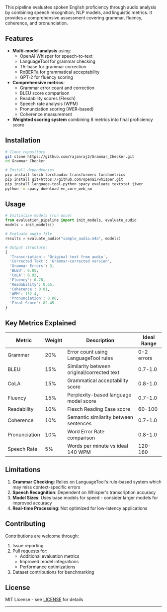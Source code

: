 This pipeline evaluates spoken English proficiency through audio analysis by combining speech recognition, NLP models, and linguistic metrics. It provides a comprehensive assessment covering grammar, fluency, coherence, and pronunciation.

## Features

- **Multi-model analysis** using:
  - OpenAI Whisper for speech-to-text
  - LanguageTool for grammar checking
  - T5-base for grammar correction
  - RoBERTa for grammatical acceptability
  - GPT-2 for fluency scoring
- **Comprehensive metrics**:
  - Grammar error count and correction
  - BLEU score comparison
  - Readability scores (Flesch)
  - Speech rate analysis (WPM)
  - Pronunciation scoring (WER-based)
  - Coherence measurement
- **Weighted scoring system** combining 8 metrics into final proficiency score

## Installation

```bash
# Clone repository
git clone https://github.com/rajanraj2/Grammar_Checker.git
cd Grammar_Checker

# Install dependencies
pip install torch torchaudio transformers torchmetrics
pip install git+https://github.com/openai/whisper.git
pip install language-tool-python spacy evaluate textstat jiwer
python -m spacy download en_core_web_sm
```

## Usage

```python
# Initialize models (run once)
from evaluation_pipeline import init_models, evaluate_audio
models = init_models()

# Evaluate audio file
results = evaluate_audio("sample_audio.m4a", models)

# Output structure:
{
  'Transcription': 'Original text from audio',
  'Corrected Text': 'Grammar-corrected version',
  'Grammar Errors': 3,
  'BLEU': 0.85,
  'CoLA': 0.92,
  'Fluency': 0.78,
  'Readability': 0.65,
  'Coherence': 0.81,
  'WPM': 132.4,
  'Pronunciation': 0.88,
  'Final Score': 82.45
}
```

## Key Metrics Explained

| Metric | Weight | Description | Ideal Range |
|--------|--------|-------------|-------------|
| Grammar | 20% | Error count using LanguageTool rules | 0-2 errors |
| BLEU | 15% | Similarity between original/corrected text | 0.7-1.0 |
| CoLA | 15% | Grammatical acceptability score | 0.8-1.0 |
| Fluency | 15% | Perplexity-based language model score | 0.7-1.0 |
| Readability | 10% | Flesch Reading Ease score | 60-100 |
| Coherence | 10% | Semantic similarity between sentences | 0.7-1.0 |
| Pronunciation | 10% | Word Error Rate comparison | 0.8-1.0 |
| Speech Rate | 5% | Words per minute vs ideal 140 WPM | 120-160 |

## Limitations

1. **Grammar Checking**: Relies on LanguageTool's rule-based system which may miss context-specific errors
2. **Speech Recognition**: Dependent on Whisper's transcription accuracy
3. **Model Sizes**: Uses base models for speed - consider larger models for improved accuracy
4. **Real-time Processing**: Not optimized for low-latency applications

## Contributing

Contributions are welcome through:
1. Issue reporting
2. Pull requests for:
   - Additional evaluation metrics
   - Improved model integrations
   - Performance optimizations
3. Dataset contributions for benchmarking

## License

MIT License - see [LICENSE](LICENSE) for details

---